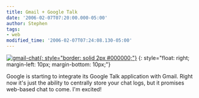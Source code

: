 ```yaml
---
title: Gmail + Google Talk
date: '2006-02-07T07:20:00.000-05:00'
author: Stephen
tags:
- web
modified_time: '2006-02-07T07:24:08.130-05:00'
---
```


[![gmail-chat](http://static.flickr.com/32/96718927_99d3878937_m.jpg){: style="border: solid 2px #000000;"}](http://www.flickr.com/photos/stephenduncanjr/96718927/)
{: style="float: right; margin-left: 10px; margin-bottom: 10px;"}

Google is starting to integrate its Google Talk application with Gmail. Right now it's just the ability to centrally store your chat logs, but it promises web-based chat to come. I'm excited!

<br style="clear:both;" />
